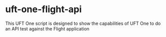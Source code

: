 # uft-one-flight-api
This UFT One script is designed to show the capabilities of UFT One to do an API test against the Flight application
